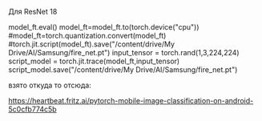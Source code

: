 Для ResNet 18

model_ft.eval()
model_ft=model_ft.to(torch.device("cpu"))
#model_ft=torch.quantization.convert(model_ft)
#torch.jit.script(model_ft).save("/content/drive/My Drive/AI/Samsung/fire_net.pt")
input_tensor = torch.rand(1,3,224,224)
script_model = torch.jit.trace(model_ft,input_tensor)
script_model.save("/content/drive/My Drive/AI/Samsung/fire_net.pt")


взято откуда то отсюда:

https://heartbeat.fritz.ai/pytorch-mobile-image-classification-on-android-5c0cfb774c5b
